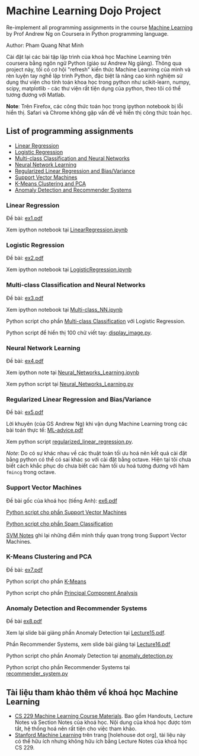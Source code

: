 # Machine Learning Dojo Project

Re-implement all programming assignments in the course [Machine Learning](https://www.coursera.org/learn/machine-learning) by Prof Andrew Ng on Coursera in Python programming language.

Author: Pham Quang Nhat Minh

Cài đặt lại các bài tập lập trình của khoá học Machine Learning trên coursera bằng ngôn ngữ Python (giáo sư Andrew Ng giảng). Thông qua project này, tôi có cơ hội "refresh" kiến thức Machine Learning của mình và rèn luyện tay nghề lập trình Python, đặc biệt là nâng cao kinh nghiệm sử dụng thư viện cho tính toán khoa học trong python như scikit-learn, numpy, scipy, matplotlib - các thư viện rất tiện dụng của python, theo tôi có thể tương đương với Matlab.

**Note**: Trên Firefox, các công thức toán học trong ipython notebook bị lỗi hiển thị. Safari và Chrome không gặp vấn đề về hiển thị công thức toán học.

## List of programming assignments

- [Linear Regression](https://s3.amazonaws.com/spark-public/ml/exercises/on-demand/machine-learning-ex1.zip)
- [Logistic Regression](http://s3.amazonaws.com/spark-public/ml/exercises/on-demand/machine-learning-ex2.zip)
- [Multi-class Classification and Neural Networks](https://s3.amazonaws.com/spark-public/ml/exercises/on-demand/machine-learning-ex3.zip)
- [Neural Network Learning](https://s3.amazonaws.com/spark-public/ml/exercises/on-demand/machine-learning-ex4.zip)
- [Regularized Linear Regression and Bias/Variance](https://s3.amazonaws.com/spark-public/ml/exercises/on-demand/machine-learning-ex5.zip)
- [Support Vector Machines](https://s3.amazonaws.com/spark-public/ml/exercises/on-demand/machine-learning-ex6.zip)
- [K-Means Clustering and PCA](https://s3.amazonaws.com/spark-public/ml/exercises/on-demand/machine-learning-ex7.zip)
- [Anomaly Detection and Recommender Systems](https://s3.amazonaws.com/spark-public/ml/exercises/on-demand/machine-learning-ex8.zip)

### Linear Regression

Đề bài: [ex1.pdf](https://github.com/minhpqn/Machine-Learning-Dojo/blob/master/code/linear_regression/ex1.pdf)

Xem ipython notebook tại [LinearRegression.ipynb](https://github.com/minhpqn/Machine-Learning-Dojo/blob/master/code/linear_regression/LinearRegression.ipynb)

### Logistic Regression

Đề bài: [ex2.pdf](https://github.com/minhpqn/Machine-Learning-Dojo/blob/master/code/logistic_regression/ex2.pdf)

Xem ipython notebook tại [LogisticRegression.ipynb](https://github.com/minhpqn/Machine-Learning-Dojo/blob/master/code/logistic_regression/LogisticRegression.ipynb)

### Multi-class Classification and Neural Networks

Đề bài: [ex3.pdf](https://github.com/minhpqn/Machine-Learning-Dojo/blob/master/code/multi_class_nn/ex3.pdf) 

Xem ipython notebook tại [Multi-class_NN.ipynb](https://github.com/minhpqn/Machine-Learning-Dojo/blob/master/code/multi_class_nn/Multi-class_NN.ipynb)

Python script cho phần [Multi-class Classification](https://github.com/minhpqn/Machine-Learning-Dojo/blob/master/code/multi_class_nn/multi_class_classification.py) với Logistic Regression.

Python script để hiển thị 100 chữ viết tay: [display_image.py](https://github.com/minhpqn/Machine-Learning-Dojo/blob/master/code/multi_class_nn/display_image.py).

### Neural Network Learning

Đề bài: [ex4.pdf](https://github.com/minhpqn/Machine-Learning-Dojo/blob/master/code/neural_networks_learning/ex4.pdf)

Xem ipython note tại [Neural_Networks_Learning.ipynb](https://github.com/minhpqn/Machine-Learning-Dojo/blob/master/code/neural_networks_learning/Neural_Networks_Learning.ipynb)

Xem python script tại [Neural_Networks_Learning.py](https://github.com/minhpqn/Machine-Learning-Dojo/blob/master/code/neural_networks_learning/Neural_Networks_Learning.py)

### Regularized Linear Regression and Bias/Variance

Đề bài: [ex5.pdf](https://github.com/minhpqn/Machine-Learning-Dojo/blob/master/code/regularized_linear_regression/ex5.pdf)

Lời khuyên (của GS Andrew Ng) khi vận dụng Machine Learning trong các bài toán thực tế: [ML-advice.pdf](https://github.com/minhpqn/Machine-Learning-Dojo/blob/master/docs/ML-advice.pdf)

Xem python script [regularized_linear_regression.py](https://github.com/minhpqn/Machine-Learning-Dojo/blob/master/code/regularized_linear_regression/regularized_linear_regression.py).

*Note*: Do có sự khác nhau về các thuật toán tối ưu hoá nên kết quả cài đặt bằng python có thể có sai khác so với cài đặt bằng octave. Hiện tại tôi chưa biết cách khắc phục do chưa biết các hàm tối ưu hoá tương đương với hàm ```fmincg``` trong octave.

### Support Vector Machines

Đề bài gốc của khoá học (tiếng Anh): [ex6.pdf](https://github.com/minhpqn/Machine-Learning-Dojo/blob/master/code/support_vector_machines/ex6.pdf)

[Python script cho phần Support Vector Machines](https://github.com/minhpqn/Machine-Learning-Dojo/blob/master/code/support_vector_machines/support_vector_machines.py)

[Python script cho phần Spam Classification](https://github.com/minhpqn/Machine-Learning-Dojo/blob/master/code/support_vector_machines/spam_classification.py)

[SVM Notes](https://github.com/minhpqn/Machine-Learning-Dojo/blob/master/docs/SVM_Notes.ipynb) ghi lại những điểm mình thấy quan trọng trong Support Vector Machines.

### K-Means Clustering and PCA

Đề bài: [ex7.pdf](https://github.com/minhpqn/Machine-Learning-Dojo/blob/master/code/kmeans_pca/ex7.pdf)

Python script cho phần [K-Means](https://github.com/minhpqn/Machine-Learning-Dojo/blob/master/code/kmeans_pca/kmeans.py)

Python script cho phần [Principal Component Analysis](https://github.com/minhpqn/Machine-Learning-Dojo/blob/master/code/kmeans_pca/PCA.py)

### Anomaly Detection and Recommender Systems

Đề bài [ex8.pdf](https://github.com/minhpqn/Machine-Learning-Dojo/blob/master/code/anomaly_detection_recommender_sys/ex8.pdf)

Xem lại slide bài giảng phần Anomaly Detection tại [Lecture15.pdf](https://github.com/minhpqn/Machine-Learning-Dojo/blob/master/code/anomaly_detection_recommender_sys/Lecture15.pdf).

Phần Recommender Systems, xem slide bài giảng tại [Lecture16.pdf](https://github.com/minhpqn/Machine-Learning-Dojo/blob/master/code/anomaly_detection_recommender_sys/Lecture16.pdf)

Python script cho phần Anomaly Detection tại [anomaly_detection.py](https://github.com/minhpqn/Machine-Learning-Dojo/blob/master/code/anomaly_detection_recommender_sys/anomaly_detection.py)

Python script cho phần Recommender Systems tại [recommender_system.py](https://github.com/minhpqn/Machine-Learning-Dojo/blob/master/code/anomaly_detection_recommender_sys/recommender_system.py)

## Tài liệu tham khảo thêm về khoá học Machine Learning

- [CS 229 Machine Learning Course Materials](http://cs229.stanford.edu/materials.html). Bao gồm Handouts, Lecture Notes và Section Notes của khoá học. Nội dung của khoá học được tóm tắt, hệ thống hoá nên rất tiện cho việc tham khảo.
- [Stanford Machine Learning](http://www.holehouse.org/mlclass/) trên trang [holehouse dot org], tài liệu này có thể hữu ích nhưng không hữu ích bằng Lecture Notes của khoá học CS 229.



